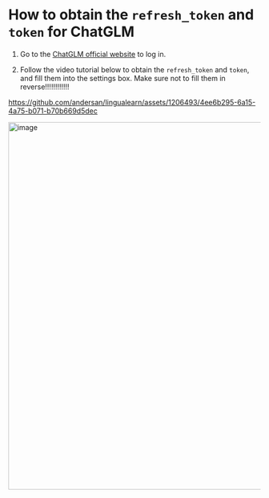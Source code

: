 How to obtain the `refresh_token` and `token` for ChatGLM
=========================================================

1. Go to the [ChatGLM official website](https://chatglm.cn) to log in.

2. Follow the video tutorial below to obtain the `refresh_token` and `token`, and fill them into the settings box. Make sure not to fill them in reverse!!!!!!!!!!!!

https://github.com/andersan/lingualearn/assets/1206493/4ee6b295-6a15-4a75-b071-b70b669d5dec

<img width="732" alt="image" src="https://github.com/andersan/lingualearn/assets/1206493/3ca65ed0-dab8-4101-a2e0-4d346b885461">
